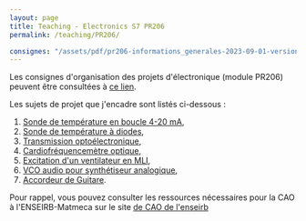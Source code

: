 ```yaml
---
layout: page
title: Teaching - Electronics S7 PR206
permalink: /teaching/PR206/

consignes: "/assets/pdf/pr206-informations_generales-2023-09-01-version_eleves.pdf"
---
```


Les consignes d'organisation des projets d'électronique (module PR206) peuvent être consultées à [ce lien](/assets/pdf/pr206-informations_generales-2023-09-01-version_eleves.pdf).

Les sujets de projet que j'encadre sont listés ci-dessous : 
1. [Sonde de température en boucle 4-20 mA](/assets/pdf/PROJ1_sujet_1.pdf),
2. [Sonde de température à diodes](/assets/pdf/PROJ1_sujet_2.pdf),
3. [Transmission optoélectronique](/assets/pdf/PROJ1_sujet_3.pdf),
4. [Cardiofréquencemètre optique](/assets/pdf/PROJ1_sujet_4.pdf),
5. [Excitation d'un ventilateur en MLI](/assets/pdf/PROJ1_sujet_5.pdf),
5. [VCO audio pour synthétiseur analogique](/assets/pdf/PROJ1_sujet_6.pdf),
7. [Accordeur de Guitare](/assets/pdf/PROJ1_sujet_7.pdf).

Pour rappel, vous pouvez consulter les ressources nécessaires pour la CAO à l'ENSEIRB-Matmeca sur le site [de CAO de l'enseirb](https://cao.enseirb-matmeca.fr/)


